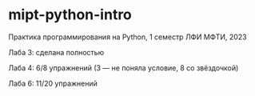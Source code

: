 # mipt-python-intro
Практика программирования на Python, 1 семестр ЛФИ МФТИ, 2023


Лаба 3: сделана полностью

Лаба 4: 6/8 упражнений (3 — не поняла условие, 8 со звёздочкой)

Лаба 6: 11/20 упражнений
